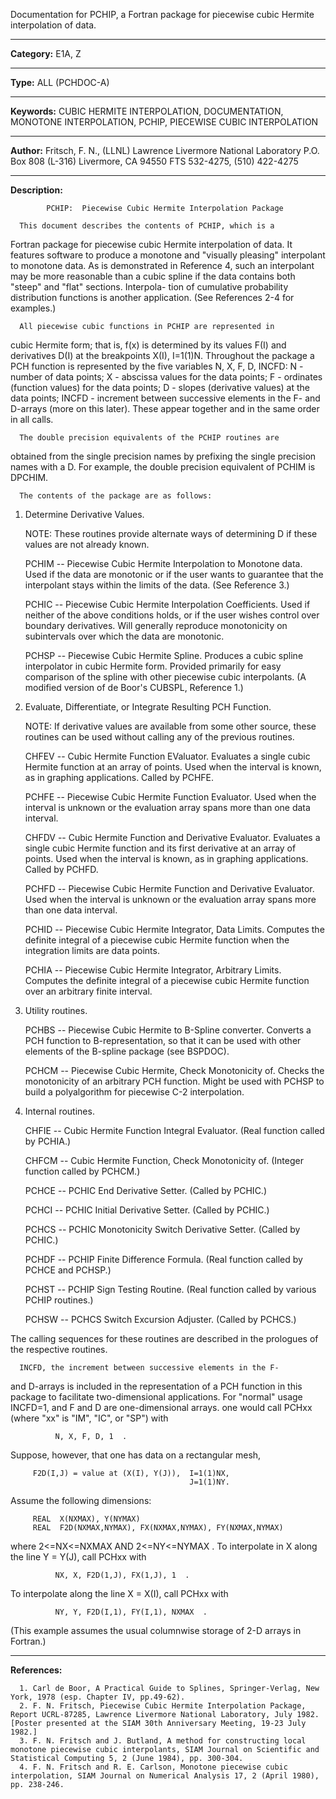  Documentation for PCHIP, a Fortran package for piecewise cubic Hermite interpolation of data.
***
 ****Category:****  E1A, Z
***
 ****Type:****      ALL (PCHDOC-A)
***
 ****Keywords:****  CUBIC HERMITE INTERPOLATION, DOCUMENTATION, MONOTONE INTERPOLATION, PCHIP, PIECEWISE CUBIC INTERPOLATION
***
 ****Author:****  Fritsch, F. N., (LLNL)
             Lawrence Livermore National Laboratory
             P.O. Box 808  (L-316)
             Livermore, CA  94550
             FTS 532-4275, (510) 422-4275
***
 ****Description:****

            PCHIP:  Piecewise Cubic Hermite Interpolation Package

      This document describes the contents of PCHIP, which is a
   Fortran package for piecewise cubic Hermite interpolation of data.
   It features software to produce a monotone and "visually pleasing"
   interpolant to monotone data.  As is demonstrated in Reference 4,
   such an interpolant may be more reasonable than a cubic spline if
   the data contains both "steep" and "flat" sections.  Interpola-
   tion of cumulative probability distribution functions is another
   application.  (See References 2-4 for examples.)


      All piecewise cubic functions in PCHIP are represented in
   cubic Hermite form; that is, f(x) is determined by its values
   F(I) and derivatives D(I) at the breakpoints X(I), I=1(1)N.
   Throughout the package a PCH function is represented by the
   five variables  N, X, F, D, INCFD:
     N     - number of data points;
     X     - abscissa values for the data points;
     F     - ordinates (function values) for the data points;
     D     - slopes (derivative values) at the data points;
     INCFD - increment between successive elements in the F- and
             D-arrays (more on this later).
   These appear together and in the same order in all calls.

      The double precision equivalents of the PCHIP routines are
   obtained from the single precision names by prefixing the
   single precision names with a D.  For example, the double
   precision equivalent of PCHIM is DPCHIM.

      The contents of the package are as follows:

   1. Determine Derivative Values.

      NOTE:  These routines provide alternate ways of determining D
             if these values are not already known.

         PCHIM -- Piecewise Cubic Hermite Interpolation to Monotone
               data.
               Used if the data are monotonic or if the user wants
               to guarantee that the interpolant stays within the
               limits of the data.  (See Reference 3.)

         PCHIC -- Piecewise Cubic Hermite Interpolation Coefficients.
               Used if neither of the above conditions holds, or if
               the user wishes control over boundary derivatives.
               Will generally reproduce monotonicity on subintervals
               over which the data are monotonic.

         PCHSP -- Piecewise Cubic Hermite Spline.
               Produces a cubic spline interpolator in cubic Hermite
               form.  Provided primarily for easy comparison of the
               spline with other piecewise cubic interpolants.  (A
               modified version of de Boor's CUBSPL, Reference 1.)

   2. Evaluate, Differentiate, or Integrate Resulting PCH Function.

      NOTE:  If derivative values are available from some other
             source, these routines can be used without calling
             any of the previous routines.

         CHFEV -- Cubic Hermite Function EValuator.
               Evaluates a single cubic Hermite function at an array
               of points.  Used when the interval is known, as in
               graphing applications.  Called by PCHFE.

         PCHFE -- Piecewise Cubic Hermite Function Evaluator.
               Used when the interval is unknown or the evaluation
               array spans more than one data interval.

         CHFDV -- Cubic Hermite Function and Derivative Evaluator.
               Evaluates a single cubic Hermite function and its
               first derivative at an array of points.  Used when
               the interval is known, as in graphing applications.
               Called by PCHFD.

         PCHFD -- Piecewise Cubic Hermite Function and Derivative
               Evaluator.
               Used when the interval is unknown or the evaluation
               array spans more than one data interval.

         PCHID -- Piecewise Cubic Hermite Integrator, Data Limits.
               Computes the definite integral of a piecewise cubic
               Hermite function when the integration limits are data
               points.

         PCHIA -- Piecewise Cubic Hermite Integrator, Arbitrary Limits.
               Computes the definite integral of a piecewise cubic
               Hermite function over an arbitrary finite interval.

   3. Utility routines.

         PCHBS -- Piecewise Cubic Hermite to B-Spline converter.
               Converts a PCH function to B-representation, so that
               it can be used with other elements of the B-spline
               package (see BSPDOC).

         PCHCM -- Piecewise Cubic Hermite, Check Monotonicity of.
               Checks the monotonicity of an arbitrary PCH function.
               Might be used with PCHSP to build a polyalgorithm for
               piecewise C-2 interpolation.

   4. Internal routines.

         CHFIE -- Cubic Hermite Function Integral Evaluator.
               (Real function called by PCHIA.)

         CHFCM -- Cubic Hermite Function, Check Monotonicity of.
               (Integer function called by PCHCM.)

         PCHCE -- PCHIC End Derivative Setter.
               (Called by PCHIC.)

         PCHCI -- PCHIC Initial Derivative Setter.
               (Called by PCHIC.)

         PCHCS -- PCHIC Monotonicity Switch Derivative Setter.
               (Called by PCHIC.)

         PCHDF -- PCHIP Finite Difference Formula.
               (Real function called by PCHCE and PCHSP.)

         PCHST -- PCHIP Sign Testing Routine.
               (Real function called by various PCHIP routines.)

         PCHSW -- PCHCS Switch Excursion Adjuster.
               (Called by PCHCS.)

   The calling sequences for these routines are described in the
   prologues of the respective routines.


      INCFD, the increment between successive elements in the F-
   and D-arrays is included in the representation of a PCH function
   in this package to facilitate two-dimensional applications.  For
   "normal" usage INCFD=1, and F and D are one-dimensional arrays.
   one would call PCHxx (where "xx" is "IM", "IC", or "SP") with

              N, X, F, D, 1  .

   Suppose, however, that one has data on a rectangular mesh,

         F2D(I,J) = value at (X(I), Y(J)),  I=1(1)NX,
                                            J=1(1)NY.
   Assume the following dimensions:

         REAL  X(NXMAX), Y(NYMAX)
         REAL  F2D(NXMAX,NYMAX), FX(NXMAX,NYMAX), FY(NXMAX,NYMAX)

   where  2<=NX<=NXMAX AND 2<=NY<=NYMAX .  To interpolate
   in X along the line  Y = Y(J), call PCHxx with

              NX, X, F2D(1,J), FX(1,J), 1  .

   To interpolate along the line X = X(I), call PCHxx with

              NY, Y, F2D(I,1), FY(I,1), NXMAX  .

   (This example assumes the usual columnwise storage of 2-D arrays
    in Fortran.)

***
 ****References:****
 
      1. Carl de Boor, A Practical Guide to Splines, Springer-Verlag, New York, 1978 (esp. Chapter IV, pp.49-62).
      2. F. N. Fritsch, Piecewise Cubic Hermite Interpolation Package, Report UCRL-87285, Lawrence Livermore National Laboratory, July 1982.  [Poster presented at the SIAM 30th Anniversary Meeting, 19-23 July 1982.]
      3. F. N. Fritsch and J. Butland, A method for constructing local monotone piecewise cubic interpolants, SIAM Journal on Scientific and Statistical Computing 5, 2 (June 1984), pp. 300-304.
      4. F. N. Fritsch and R. E. Carlson, Monotone piecewise cubic interpolation, SIAM Journal on Numerical Analysis 17, 2 (April 1980), pp. 238-246.